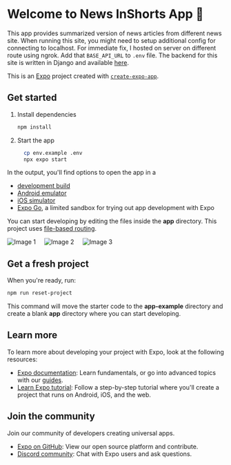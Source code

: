 



# Welcome to News InShorts App 👋
This app provides summarized version of news articles from different news site. 
When running this site, you might need to setup additional config for connecting to localhost. For immediate fix, I hosted on server on different route using ngrok. Add that `BASE_API_URL` to `.env` file.
The backend for this site is written in Django and available [here](https://github.com/sumann7916/news-backend).



This is an [Expo](https://expo.dev) project created with [`create-expo-app`](https://www.npmjs.com/package/create-expo-app).



## Get started

1. Install dependencies

   ```bash
   npm install
   ```

2. Start the app

   ```bash
     cp env.example .env
     npx expo start
   ```

In the output, you'll find options to open the app in a

- [development build](https://docs.expo.dev/develop/development-builds/introduction/)
- [Android emulator](https://docs.expo.dev/workflow/android-studio-emulator/)
- [iOS simulator](https://docs.expo.dev/workflow/ios-simulator/)
- [Expo Go](https://expo.dev/go), a limited sandbox for trying out app development with Expo

You can start developing by editing the files inside the **app** directory. This project uses [file-based routing](https://docs.expo.dev/router/introduction).

![Image 1](https://github.com/user-attachments/assets/fc38184e-04a6-4727-97df-0a2a92dcea7e)
&nbsp;&nbsp;&nbsp;
![Image 2](https://github.com/user-attachments/assets/fb67633e-d6cd-4b92-9ec6-73587761e553)
&nbsp;&nbsp;&nbsp;
![Image 3](https://github.com/user-attachments/assets/0076e0c4-b2f2-4bea-9818-d0166011e314)







## Get a fresh project

When you're ready, run:

```bash
npm run reset-project
```

This command will move the starter code to the **app-example** directory and create a blank **app** directory where you can start developing.

## Learn more

To learn more about developing your project with Expo, look at the following resources:

- [Expo documentation](https://docs.expo.dev/): Learn fundamentals, or go into advanced topics with our [guides](https://docs.expo.dev/guides).
- [Learn Expo tutorial](https://docs.expo.dev/tutorial/introduction/): Follow a step-by-step tutorial where you'll create a project that runs on Android, iOS, and the web.

## Join the community

Join our community of developers creating universal apps.

- [Expo on GitHub](https://github.com/expo/expo): View our open source platform and contribute.
- [Discord community](https://chat.expo.dev): Chat with Expo users and ask questions.
